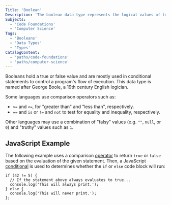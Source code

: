 ```yaml
---
Title: 'Boolean'
Description: 'The boolean data type represents the logical values of true and false.'
Subjects:
  - 'Code Foundations'
  - 'Computer Science'
Tags:
  - 'Booleans'
  - 'Data Types'
  - 'Types'
CatalogContent:
  - 'paths/code-foundations'
  - 'paths/computer-science'
---
```


Booleans hold a true or false value and are mostly used in conditional statements to control a program's flow of execution. This data type is named after George Boole, a 19th century English logician.

Some languages use comparison operators such as:

- `>=` and `<=`, for "greater than" and "less than", respectively.
- `==` and `is` or `!=` and `not` to test for equality and inequality, respectively.

Other languages may use a combination of "falsy" values (e.g. `""`, `null`, or `0`) and "truthy" values such as `1`.

## JavaScript Example

The following example uses a comparison [operator](https://www.codecademy.com/resources/docs/javascript/operators) to return `true` or `false` based on the evaluation of the given statement. Then, a JavaScript [conditional](https://www.codecademy.com/resources/docs/javascript/conditionals) is used to determines whether the `if` or `else` code block will run:

```codebyte/javascript
if (42 != 5) {
  // If the statement above always evaluates to true...
  console.log('This will always print.');
} else {
  console.log('This will never print.');
};
```
